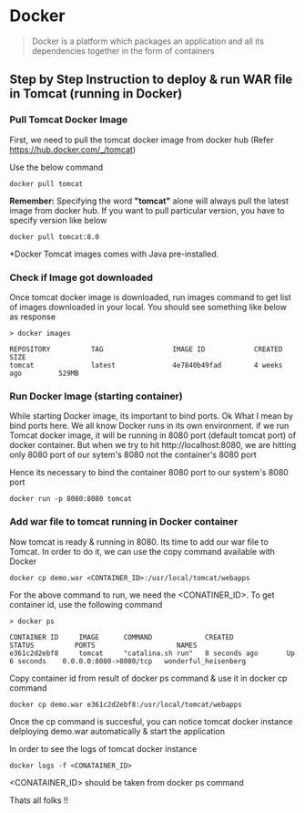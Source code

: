 # Docker 

> Docker is a platform which packages an application and all its dependencies together in the form of containers


## Step by Step Instruction to deploy & run WAR file in Tomcat (running in Docker)

### Pull Tomcat Docker Image

First, we need to pull the tomcat docker image from docker hub (Refer https://hub.docker.com/_/tomcat)

Use the below command

```
docker pull tomcat
```

**Remember:** Specifying the word **"tomcat"** alone will always pull the latest image from docker hub. If you want to pull particular version, you have to specify version like below

```
docker pull tomcat:8.0
```

*Docker Tomcat images comes with Java pre-installed.

### Check if Image got downloaded

Once tomcat docker image is downloaded, run images command to get list of images downloaded in your local. You should see something like below as response 

```
> docker images

REPOSITORY          TAG                 IMAGE ID            CREATED             SIZE
tomcat              latest              4e7840b49fad        4 weeks ago         529MB
```

### Run Docker Image (starting container)

While starting Docker image, its important to bind ports. Ok What I mean by bind ports here. We all know Docker runs in its own environment. if we run Tomcat docker image, it will be running in 8080 port (default tomcat port) of docker container. But when we try to hit http://localhost:8080, we are hitting only 8080 port of our sytem's 8080 not the container's 8080 port

Hence its necessary to bind the container 8080 port to our system's 8080 port

```
docker run -p 8080:8080 tomcat
```

### Add war file to tomcat running in Docker container

Now tomcat is ready & running in 8080. Its time to add our war file to Tomcat. In order to do it, we can use the copy command available with Docker

```
docker cp demo.war <CONTAINER_ID>:/usr/local/tomcat/webapps
```

For the above command to run, we need the <CONATINER_ID>. To get container id, use the following command

```
> docker ps

CONTAINER ID     IMAGE      COMMAND             CREATED             STATUS          PORTS                    NAMES
e361c2d2ebf8     tomcat     "catalina.sh run"   8 seconds ago       Up 6 seconds    0.0.0.0:8080->8080/tcp   wonderful_heisenberg
```

Copy container id from result of docker ps command & use it in docker cp command

```
docker cp demo.war e361c2d2ebf8:/usr/local/tomcat/webapps
```

Once the cp command is succesful, you can notice tomcat docker instance delploying demo.war automatically & start the application

In order to see the logs of tomcat docker instance 

```
docker logs -f <CONATAINER_ID>
```

<CONATAINER_ID> should be taken from docker ps command

Thats all folks !!

